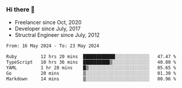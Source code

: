 ### Hi there 👋

- Freelancer since Oct, 2020
- Developer since July, 2017
- Structral Engineer since July, 2012

<!--START_SECTION:waka-->

```txt
From: 16 May 2024 - To: 23 May 2024

Ruby         12 hrs 20 mins  ████████████░░░░░░░░░░░░░   47.47 %
TypeScript   10 hrs 36 mins  ██████████▒░░░░░░░░░░░░░░   40.80 %
YAML         1 hr 28 mins    █▒░░░░░░░░░░░░░░░░░░░░░░░   05.65 %
Go           20 mins         ▒░░░░░░░░░░░░░░░░░░░░░░░░   01.30 %
Markdown     14 mins         ▒░░░░░░░░░░░░░░░░░░░░░░░░   00.96 %
```

<!--END_SECTION:waka-->
